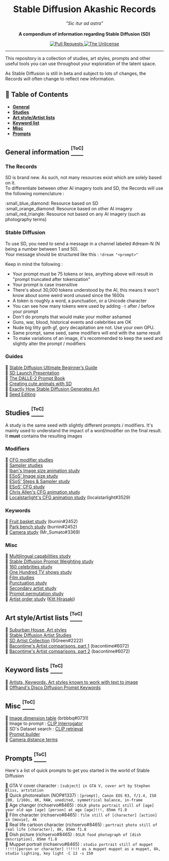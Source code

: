 <h1 align="center">Stable Diffusion Akashic Records</h1>

<p align="center">
  <i>"Sic itur ad astra"</i><br><br>
  <b>A compendium of information regarding Stable Diffusion (SD)</b>
</p>

<p align="center">
  <a href="https://github.com/Maks-s/sd-akashic/pulls">
    <img src="https://img.shields.io/badge/PRs-welcome-brightgreen.svg?longCache=true" alt="Pull Requests">
  </a>
  <a href="LICENSE.md">
    <img src="https://img.shields.io/badge/License-Unlicense-lightgrey.svg?longCache=true" alt="The Unlicense">
  </a>
</p>

****

This repository is a collection of studies, art styles, prompts and other useful tools you can use throughout your exploration of the latent space.

As Stable Diffusion is still in beta and subject to lots of changes, the Records will often change to reflect new information.

## :notebook_with_decorative_cover: Table of Contents
- **[General](#general-information-toc)**
- **[Studies](#studies-toc)**
- **[Art style/Artist lists](#art-styleartist-lists-toc)**
- **[Keyword list](#keyword-lists-toc)**
- **[Misc](#misc-toc)**
- **[Prompts](#prompts-toc)**

## General information [<sup><sup>[ToC]</sup></sup>](#notebook_with_decorative_cover-table-of-contents)

### The Records
SD is brand new. As such, not many resources exist which are solely based on it.<br>
To differentiate between other AI imagery tools and SD, the Records will use the following nomenclature :

<p>
:small_blue_diamond: Resource based on SD<br>
:small_orange_diamond: Resource based on other AI imagery<br>
:small_red_triangle: Resource not based on any AI imagery (such as photography terms)<br>
</p>

### Stable Diffusion

To use SD, you need to send a message in a channel labeled #dream-N (N being a number between 1 and 50).<br>
Your message should be structured like this : `!dream "<prompt>"`

Keep in mind the following :
- Your prompt must be 75 tokens or less, anything above will result in "prompt truncated after tokenization"
- Your prompt is case insensitive
- There's about 30,000 tokens understood by the AI, this means it won't know about some weird word unused since the 1600s
- A token is roughly a word, a punctuation, or a Unicode character
- You can see how many tokens were used by adding `-t` after / before your prompt
- Don't do prompts that would make your mother ashamed
- Guns, war, blood, historical events and celebrities are OK
- Nude big titty goth gf, gory decapitation are not. Use your own GPU.
- Same prompt, same seed, same modifiers will end with the same result
- To make variations of an image, it's recommended to keep the seed and slightly alter the prompt / modifiers

### Guides

:small_blue_diamond: [Stable Diffusion
Ultimate Beginner’s Guide](https://docs.google.com/document/d/1sgXAnFMEfx-I_Harts7cEGEPAtmWGvl62yJHByPE0ZI/edit)<br>
:small_blue_diamond: [SD Launch Presentation](https://www.youtube.com/watch?v=EqTLkt-Ycwo)<br>
:small_orange_diamond: [The DALLE-2 Prompt Book](https://dallery.gallery/wp-content/uploads/2022/07/The-DALL%C2%B7E-2-prompt-book-v1.02.pdf)<br>
:small_blue_diamond: [Creating cute animals with SD](https://youtu.be/vzV_V4AYPAA)<br>
:small_blue_diamond: [Exactly How Stable Diffusion Generates Art](https://youtu.be/a_kH32gWm2I)<br>
:small_blue_diamond: [Seed Editing](https://github.com/Maks-s/sd-akashic/blob/master/guides/richservo-seed-guide.md)<br>

## Studies [<sup><sup>[ToC]</sup></sup>](#notebook_with_decorative_cover-table-of-contents)
A study is the same seed with slightly different prompts / modifiers. It's mainly used to understand the impact of a word/modifier on the final result. It **must** contains the resulting images

### Modifiers
:small_blue_diamond: [CFG modifier studies](https://docs.google.com/spreadsheets/d/1SYQhyJaKkkY0cmPd0WQvPwEX188l5FZxzukkC7IQDw4/htmlview)<br>
:small_blue_diamond: [Sampler studies](https://docs.google.com/spreadsheets/d/1LBsL0GcCTudXx8X0LjnD-ja6udyq-RMXBFuJG9fSvpA/htmlview)<br>
:small_blue_diamond: [Iban's Image size animation study](https://twitter.com/1ban3gaNa/status/1556987264571506690)<br>
:small_blue_diamond: [ESoS' Image size study](https://twitter.com/endlesscofstars/status/1556816377964425217)<br>
:small_blue_diamond: [ESoS' Steps & Sampler study](https://twitter.com/endlesscofstars/status/1556457377305505793)<br>
:small_blue_diamond: [ESoS' CFG study](https://twitter.com/endlesscofstars/status/1556290783992418304)<br>
:small_blue_diamond: [Chris Allen's CFG animation study](https://twitter.com/zippy731/status/1556821468184338433)<br>
:small_blue_diamond: [Localstarlight's CFG animation study](https://github.com/Maks-s/sd-akashic/blob/master/img/localstarlight-cfg-animation-study.gif) (localstarlight#3529)<br>

### Keywords
:small_blue_diamond: [Fruit basket study](https://docs.google.com/spreadsheets/d/1735ENCmaF-K8XRWjSE6ndOCvRlCMBA27qR3iPH1IHgE/htmlview) (burnin#2452)<br>
:small_blue_diamond: [Park bench study](https://docs.google.com/spreadsheets/d/1WCNQPNa56ni_S4y82bdr5xbJsBM7_VmTcioMizxRPPA/htmlview) (burnin#2452)<br>
:small_blue_diamond: [Camera study](https://docs.google.com/document/d/1c06KHlS0A7E4hCCFNl_6umuguHJQfn0K7P_h-8bDwkA/edit) (Mr_Sumato#3369)<br>

### Misc
:small_blue_diamond: [Multilingual capabilities study](https://jalonso.notion.site/Stable-Diffusion-Language-Comprehension-5209abc77a4f4f999ec6c9b4a48a9ca2)<br>
:small_blue_diamond: [Stable Diffusion Prompt Weighting study](https://drive.google.com/file/d/111p6ObWFFKo1aZbuiIyGRZI4fBMHtN6s/view)<br>
:small_blue_diamond: [160 celebrities study](https://docs.google.com/spreadsheets/u/0/d/1IqXkYDXux97aU8Y5kqqBrBvCn3CLRDhMZ7lEWsAtwUc/htmlview)<br>
:small_blue_diamond: [One Hundred TV shows study](https://jalonso.notion.site/Stable-Diffusion-One-hundred-TV-shows-e490780c49724cee987cd6bf89b37c4c)<br>
:small_blue_diamond: [Film studies](https://artblind.notion.site/artblind/3e50796fe6904048981156436145d501)<br>
:small_blue_diamond: [Punctuation study](https://arkitecc-prompt-study.notion.site/adecfbad9c7c49ddb0eba8795d96efd4)<br>
:small_blue_diamond: [Secondary artist study](https://www.youtube.com/watch?v=-P15nYxRQJg)<br>
:small_blue_diamond: [Prompt permutation study](https://erucipe.notion.site/Prompt-permutation-study-1b6c569f6218445f8a1d4598930fed09)<br>
:small_blue_diamond: [Artist order study](https://www.figma.com/proto/LOtGvO8x6KZFQclXBGLxUb/Stable-Diffusion-test?scaling=scale-down) ([Kitt Hirasaki](https://www.reddit.com/user/Cultural_Contract512/))<br>

## Art style/Artist lists [<sup><sup>[ToC]</sup></sup>](#notebook_with_decorative_cover-table-of-contents)

:small_blue_diamond: [Suburban House, Art styles](https://github.com/Maks-s/sd-akashic/blob/master/img/suburban-house.png)<br>
:small_blue_diamond: [Stable Diffusion Artist Studies](https://proximacentaurib.notion.site/e2537cbf42c34b7e9a9a4126f81dfd0d)<br>
:small_blue_diamond: [SD Artist Collection](https://sgreens.notion.site/sgreens/4ca6f4e229e24da6845b6d49e6b08ae7) (SGreen#2222)<br>
:small_blue_diamond: [Bacontime's Artist comparisons, part 1](https://github.com/Maks-s/sd-akashic/blob/master/img/bacontime-artist-comparison.png) (bacontime#6072)<br>
:small_blue_diamond: [Bacontime's Artist comparisons, part 2](https://github.com/Maks-s/sd-akashic/blob/master/img/bacontime-artist-comparison-2.png) (bacontime#6072)<br>

## Keyword lists [<sup><sup>[ToC]</sup></sup>](#notebook_with_decorative_cover-table-of-contents)

:small_blue_diamond: [Artists, Keywords, Art styles known to work with text to image](https://docs.google.com/document/d/1SaQx1uJ9LBRS7c6OsZIaeanJGkUdsUBjk9X4dC59BaA/edit)<br>
:small_orange_diamond: [Offhand's Disco Diffusion Prompt Keywords](https://docs.google.com/spreadsheets/d/1j7zaDi_PkndizQ2pL8B_yMcwfKUdE6tSMhL31bYtJNs/htmlview)

## Misc [<sup><sup>[ToC]</sup></sup>](#notebook_with_decorative_cover-table-of-contents)

:small_blue_diamond: [Image dimension table](https://github.com/Maks-s/sd-akashic/blob/master/img/brbbbq-dimensions.png) (brbbbq#0731)<br>
:small_blue_diamond: Image to prompt : [CLIP Interrogator](https://colab.research.google.com/github/pharmapsychotic/clip-interrogator/blob/main/clip_interrogator.ipynb)<br>
:small_orange_diamond: SD's Dataset search : [CLIP retrieval](https://rom1504.github.io/clip-retrieval/)<br>
:small_orange_diamond: [Prompt builder](https://promptomania.com/prompt-builder/)<br>
:small_red_triangle: [Camera distance terms](https://github.com/Maks-s/sd-akashic/blob/master/img/camera-distance-terms.jpg)<br>

## Prompts [<sup><sup>[ToC]</sup></sup>](#notebook_with_decorative_cover-table-of-contents)
Here's a list of quick prompts to get you started in the world of Stable Diffusion

:small_blue_diamond: GTA V cover character : `[subject] in GTA V, cover art by Stephen Bliss, artstation`<br>
:small_blue_diamond: Quick photorealism (NOP#1337) : `[prompt], Canon EOS R3, f/1.4, ISO 200, 1/160s, 8K, RAW, unedited, symmetrical balance, in-frame`<br>
:small_blue_diamond: Age changer (richservo#8465) : `DSLR photo portrait still of [age] year old age [age] [person] at age [age]!!!, 85mm f1.8`<br>
:small_blue_diamond: Film character (richservo#8465) : `film still of [character] [action] in [movie], 4k`<br>
:small_blue_diamond: Real life cartoon character (richservo#8465) : `portrait photo still of real life [character], 8k, 85mm f1.8`<br>
:small_blue_diamond: Dish picture (richservo#8465) : `DSLR food photograph of [dish description], 85mm f1.8`<br>
:small_blue_diamond: Muppet portrait (richservo#8465) : `studio portrait still of muppet !!!!![person or character] !!!!!! as a muppet muppet as a muppet, 8k, studio lighting, key light -C 13 -s 150` <br>

